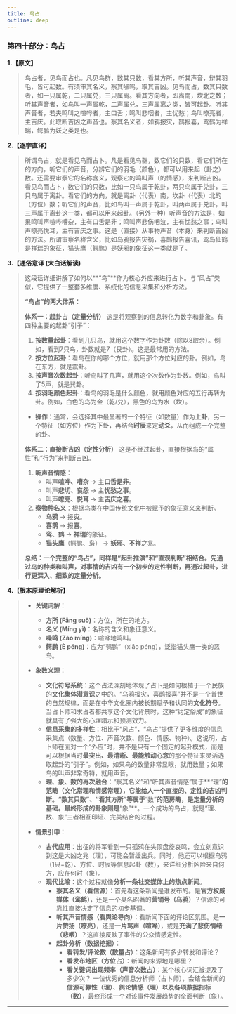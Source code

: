```yaml
---
title: 鸟占
outline: deep
---
```

  
### **第四十部分：鸟占**

**1.【原文】**
> 鸟占者，见鸟而占也。凡见鸟群，数其只数，看其方所，听其声音，辩其羽毛，皆可起数。有须审其名义，察其噪鸣，取其吉凶。见鸟而占，数其只数者，如一只属乾，二只属兑，三只属离。看其方向者，即离南，坎北之数；听其声音者，如鸟叫一声属乾，二声属兑，三声属离之类，皆可起卦。听其声音者，若夫鸣叫之喧哗者，主口舌；鸣叫悲咽者，主忧愁；鸟叫嘹亮者，主吉庆。此取断吉凶之声音也。察其名义者，如鸦报灾，鹊报喜，鸾鹤为祥瑞，鳄鹏为妖之类是也。

**2.【逐字直译】**
> 所谓鸟占，就是看见鸟而占卜。凡是看见鸟群，数它们的只数，看它们所在的方向，听它们的声音，分辨它们的羽毛（颜色），都可以用来起（卦之）数。还需要审察它的名称含义，观察它的鸣叫声（的情感），来判断吉凶。看见鸟而占卜，数它们的只数，比如一只鸟属于乾卦，两只鸟属于兑卦，三只鸟属于离卦。看它们的方向，就是离卦（代表）南，坎卦（代表）北的（方位）数；听它们的声音，比如鸟叫一声属于乾卦，叫两声属于兑卦，叫三声属于离卦这一类，都可以用来起卦。（另外一种）听声音的方法是，如果鸣叫声喧哗嘈杂，主有口舌是非；鸣叫声悲伤咽泣，主有忧愁之事；鸟叫声嘹亮悦耳，主有吉庆之事。这是（直接）从事物声音（本身）来判断吉凶的方法。所谓审察名称含义，比如乌鸦报告灾祸，喜鹊报告喜讯，鸾鸟仙鹤是祥瑞的象征，猫头鹰（鳄鹏）是妖邪的象征这一类就是了。

**3.【通俗意译 (大白话解读)**
> 这段话详细讲解了如何以**“鸟”**作为核心外应来进行占卜。与“风占”类似，它提供了一整套多维度、系统化的信息采集和分析方法。
> 
> **“鸟占”的两大体系：**
> 
> **体系一：起卦占（定量分析）**
> 这是将观察到的信息转化为数字和卦象。有四种主要的起卦“引子”：
> 1.  **按数量起卦**：看到几只鸟，就用这个数字作为卦数（除以8取余）。例如，看到7只鸟，卦数就是7（艮卦）。这是最常用的方法。
> 2.  **按方位起卦**：看鸟在你的哪个方位，就用那个方位对应的卦。例如，鸟在东方，就是震卦。
> 3.  **按声音次数起卦**：听鸟叫了几声，就用这个次数作为卦数。例如，鸟叫了5声，就是巽卦。
> 4.  **按羽毛颜色起卦**：看鸟的羽毛是什么颜色，就用颜色对应的五行再转为卦。例如，白色的鸟为金（乾/兑），黑色的鸟为水（坎）。
> 
> *   **操作**：通常，会选择其中最显著的一个特征（如数量）作为**上卦**，另一个特征（如方位）作为**下卦**，再结合**时辰**来定**动爻**，从而组成一个完整的卦。
> 
> **体系二：直接断吉凶（定性分析）**
> 这是不经过起卦，直接根据鸟的“属性”和“行为”来判断吉凶。
> 1.  **听声音情感**：
>     *   叫声**喧哗、嘈杂** -> 主**口舌是非**。
>     *   叫声**悲切、哀怨** -> 主**忧愁之事**。
>     *   叫声**嘹亮、悦耳** -> 主**吉庆之喜**。
> 2.  **察物种名义**：根据鸟类在中国传统文化中被赋予的象征意义来判断。
>     *   **乌鸦** -> 报**灾**。
>     *   **喜鹊** -> 报**喜**。
>     *   **鸾、鹤** -> **祥瑞**的象征。
>     *   **猫头鹰**（鳄鹏、枭） -> **妖邪、不祥**之兆。
> 
> **总结：一个完整的“鸟占”，同样是“起卦推演”和“直观判断”相结合。先通过鸟的种类和叫声，对事情的吉凶有一个初步的定性判断，再通过起卦，进行更深入、细致的定量分析。**

**4.【根本原理论解析】**
> *   **关键词解**：
>     *   **方所 (Fāng suǒ)**：方位，所在的地方。
>     *   **名义 (Míng yì)**：名称的含义和象征意义。
>     *   **噪鸣 (Zào míng)**：喧哗地鸣叫。
>     *   **鳄鹏 (È péng)**：应为“鸮鹏”（xiāo péng），泛指猫头鹰一类的恶鸟。
> 
> *   **象数义理**：
>     *   **文化符号系统**：这个占法深刻地体现了占卜是如何根植于一个民族的**文化集体潜意识**之中的。“乌鸦报灾，喜鹊报喜”并不是一个普世的自然规律，而是在中华文化圈内被长期赋予和认同的**文化符号**。当占卜师和求占者都共享这个文化背景时，这种“约定俗成”的象征就具有了强大的心理暗示和预测效力。
>     *   **信息采集的多样性**：相比于“风占”，“鸟占”提供了更多维度的信息采集点（数量、方位、声音次数、颜色、情感、物种）。这说明，占卜师在面对一个“外应”时，并不是只有一个固定的起卦模式，而是可以根据当时**最突出、最清晰、最能触动心念**的那个特征来灵活选取起卦的“引子”。例如，如果鸟的数量非常显眼，就用数量；如果鸟的叫声非常奇特，就用声音。
>     *   **理、象、数的再次融合**：“察其名义”和“听其声音情感”属于**“理”**的范畴（文化常理和情感常理），它能给人一个直接的、定性的吉凶判断。“数其只数”、“看其方所”等属于**“数”**的范房畴，是定量分析的基础。最终形成的卦象则是**“象”**。一个成功的鸟占，就是“理、数、象”三者相互印证、完美结合的过程。
> 
> *   **情景引申**：
>     *   **古代应用**：出征的将军看到一只孤鸦在头顶盘旋哀鸣，会立刻意识到这是大凶之兆（理），可能会暂缓出兵。同时，他还可以根据乌鸦（1只=乾）、方位、时辰等信息起卦（数），来详细分析凶险来自何方，应在何时（象）。
>     *   **现代比喻**：这个过程就像**分析一条社交媒体上的热点新闻**。
>         *   **察其名义（看信源）**：首先看这条新闻是谁发布的。是**官方权威媒体（鸾鹤）**，还是一个臭名昭著的**营销号（乌鸦）**？信源的可靠性直接决定了信息的初步基调。
>         *   **听其声音情感（看舆论导向）**：看新闻下面的评论区氛围。是**一片赞扬（嘹亮）**，还是**一片骂声（喧哗）**，或是**充满了悲伤情绪（悲咽）**？这直接反映了事件的公众情感定性。
>         *   **起卦分析（数据挖掘）**：
>             *   **看转发/评论数（数量占）**：这条新闻有多少转发和评论？
>             *   **看发布地区（方位占）**：新闻的来源地是哪里？
>             *   **看关键词出现频率（声音次数占）**：某个核心词汇被提及了多少次？
>             一位优秀的信息分析师（占卜师），会结合新闻的**信源可靠性（理）**、**舆论情感（理）**以及**各项数据指标（数）**，最终形成一个对该事件发展趋势的全面判断（象）。

---
